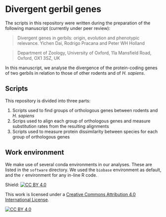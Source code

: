 # Divergent gerbil genes

The scripts in this repository were written during the preparation of the following manuscript (currently under peer review):

> Divergent genes in gerbils: origin, evolution and phenotypic relevance.
> Yichen Dai, Rodrigo Pracana and Peter WH Holland

> Department of Zoology, University of Oxford, 11a Mansfield Road,
Oxford, OX1 3SZ, UK

In this manuscript, we analyse the divergence of the protein-coding genes of two gerbils in relation to those of other rodents and of *H. sapiens*.

## Scripts

This repository is divided into three parts:

1. Scripts used to find groups of orthologous genes between rodents and *H. sapiens* 
2. Scrips used to align each group of orthologous genes and measure substitution rates from the resulting alignments
3. Scripts used to measure protein dissimilarity between species for each group of orthologous genes

## Work environment

We make use of several conda environments in our analyses. These are listed in the `software` directory. We used the `biobase` environment as default, and the `r` environment for any in-line R code.

Shield: [![CC BY 4.0][cc-by-shield]][cc-by]

This work is licensed under a [Creative Commons Attribution 4.0 International
License][cc-by].

[![CC BY 4.0][cc-by-image]][cc-by]

[cc-by]: http://creativecommons.org/licenses/by/4.0/
[cc-by-image]: https://i.creativecommons.org/l/by/4.0/88x31.png
[cc-by-shield]: https://img.shields.io/badge/License-CC%20BY%204.0-lightgrey.svg
